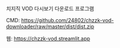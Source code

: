 치지직 VOD 다시보기 다운로드 프로그램

CMD: https://github.com/24802/chzzk-vod-downloader/raw/master/dist/dist.zip  

웹: https://chzzk-vod.streamlit.app
